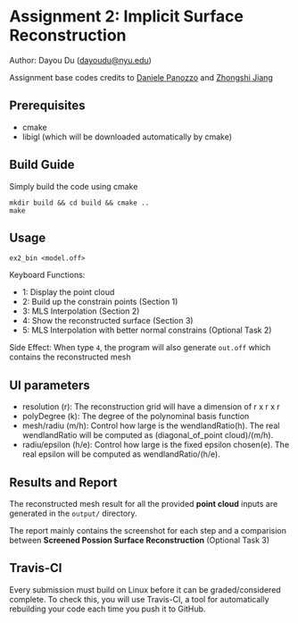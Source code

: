 # Assignment 2: Implicit Surface Reconstruction

Author: Dayou Du (dayoudu@nyu.edu)

Assignment base codes credits to [Daniele Panozzo](http://cs.nyu.edu/~panozzo/) and [Zhongshi Jiang](https://cs.nyu.edu/~zhongshi/)

## Prerequisites

- cmake
- libigl (which will be downloaded automatically by cmake)

## Build Guide

Simply build the code using cmake
```
mkdir build && cd build && cmake ..
make
```

## Usage

```
ex2_bin <model.off>
```

Keyboard Functions:

- 1: Display the point cloud
- 2: Build up the constrain points (Section 1)
- 3: MLS Interpolation (Section 2)
- 4: Show the reconstructed surface (Section 3)
- 5: MLS Interpolation with better normal constrains (Optional Task 2)

Side Effect: When type `4`, the program will also generate `out.off` which contains the reconstructed mesh

## UI parameters

- resolution (r): The reconstruction grid will have a dimension of r x r x r
- polyDegree (k): The degree of the polynominal basis function
- mesh/radiu (m/h): Control how large is the wendlandRatio(h). The real wendlandRatio will be computed as (diagonal_of_point cloud)/(m/h).
- radiu/epsilon (h/e): Control how large is the fixed epsilon chosen(e). The real epsilon will be computed as wendlandRatio/(h/e).

## Results and Report

The reconstructed mesh result for all the provided **point cloud** inputs are generated in the `output/` directory.

The report mainly contains the screenshot for each step and a comparision between **Screened Possion Surface Reconstruction** (Optional Task 3)

## Travis-CI
Every submission must build on Linux before it can be graded/considered
complete. To check this, you will use Travis-CI, a tool for automatically
rebuilding your code each time you push it to GitHub.
